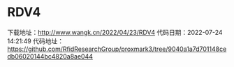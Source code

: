 # RDV4
下载地址：http://www.wangk.cn/2022/04/23/RDV4
代码日期：2022-07-24 14:21:49
代码地址：https://github.com/RfidResearchGroup/proxmark3/tree/9040a1a7d701148cedb06020144bc4820a8ae044
